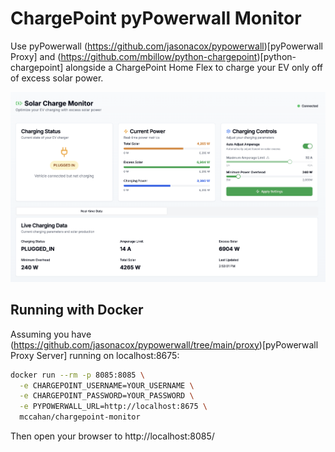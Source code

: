 # ChargePoint pyPowerwall Monitor

Use pyPowerwall (https://github.com/jasonacox/pypowerwall)[pyPowerwall Proxy] and (https://github.com/mbillow/python-chargepoint)[python-chargepoint] alongside a ChargePoint Home Flex to charge your EV only off of excess solar power.

![ChargePoint Monitor Screenshot](screenshot.png)

## Running with Docker

Assuming you have (https://github.com/jasonacox/pypowerwall/tree/main/proxy)[pyPowerwall Proxy Server] running on localhost:8675:

```sh
docker run --rm -p 8085:8085 \
  -e CHARGEPOINT_USERNAME=YOUR_USERNAME \
  -e CHARGEPOINT_PASSWORD=YOUR_PASSWORD \
  -e PYPOWERWALL_URL=http://localhost:8675 \
  mccahan/chargepoint-monitor
```

Then open your browser to http://localhost:8085/